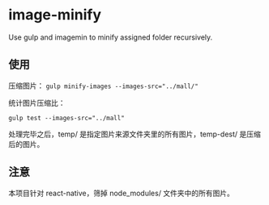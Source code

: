 # image-minify
Use gulp and imagemin to minify assigned folder recursively.

## 使用

压缩图片：
`gulp minify-images --images-src="../mall/"`

统计图片压缩比：

`gulp test --images-src="../mall"`

处理完毕之后，temp/ 是指定图片来源文件夹里的所有图片，temp-dest/ 是压缩后的图片。

## 注意

本项目针对 react-native，筛掉 node_modules/ 文件夹中的所有图片。
